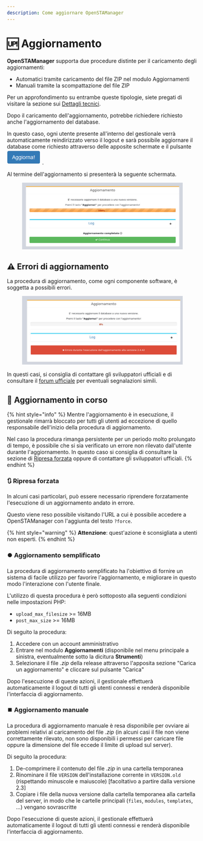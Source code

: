 ```yaml
---
description: Come aggiornare OpenSTAManager
---
```


# 🆙 Aggiornamento

**OpenSTAManager** supporta due procedure distinte per il caricamento degli aggiornamenti:

* Automatici tramite caricamento del file ZIP nel modulo Aggiornamenti
* Manuali tramite la scompattazione del file ZIP

Per un approfondimento su entrambe queste tipologie, siete pregati di visitare la sezione sui [Dettagli tecnici](aggiornamento.md#dettagli-tecnici).

Dopo il caricamento dell'aggiornamento, potrebbe richiedere richiesto anche l'aggiornamento del database.

In questo caso, ogni utente presente all'interno del gestionale verrà automaticamente reindirizzato verso il logout e sarà possibile aggiornare il database come richiesto attraverso delle apposite schermate e il pulsante ![](../../.gitbook/assets/Aggiorna.PNG) .

Al termine dell'aggiornamento si presenterà la seguente schermata.​

<figure><img src="../../.gitbook/assets/immagine (160).png" alt=""><figcaption></figcaption></figure>

## ⚠️ Errori di aggiornamento

La procedura di aggiornamento, come ogni componente software, è soggetta a possibili errori.

<figure><img src="../../.gitbook/assets/immagine (161).png" alt=""><figcaption></figcaption></figure>

In questi casi, si consiglia di contattare gli sviluppatori ufficiali e di consultare il [forum ufficiale](https://www.openstamanager.com/forum/) per eventuali segnalazioni simili.

## 🔄 Aggiornamento in corso

{% hint style="info" %}
Mentre l'aggiornamento è in esecuzione, il gestionale rimarrà bloccato per tutti gli utenti ad eccezione di quello responsabile dell'inizio della procedura di aggiornamento.

Nel caso la procedura rimanga persistente per un periodo molto prolungato di tempo, è possibile che si sia verificato un errore non rilevato dall'utente durante l'aggiornamento. In questo caso si consiglia di consultare la sezione di [Ripresa forzata](aggiornamento.md#ripresa-forzata) oppure di contattare gli sviluppatori ufficiali.
{% endhint %}

### 🔃 Ripresa forzata

In alcuni casi particolari, può essere necessario riprendere forzatamente l'esecuzione di un aggiornamento andato in errore.

Questo viene reso possibile visitando l'URL a cui è possibile accedere a OpenSTAManager con l'aggiunta del testo `?force`.

{% hint style="warning" %}
**Attenzione**: quest'azione è sconsigliata a utenti non esperti.
{% endhint %}

### ⏺️ Aggiornamento semplificato

La procedura di aggiornamento semplificato ha l'obiettivo di fornire un sistema di facile utilizzo per favorire l'aggiornamento, e migliorare in questo modo l'interazione con l'utente finale.

L'utilizzo di questa procedura è però sottoposto alla seguenti condizioni nelle impostazioni PHP:

* `upload_max_filesize` >= 16MB
* `post_max_size` >= 16MB

Di seguito la procedura:

1. Accedere con un account amministrativo
2. Entrare nel modulo **Aggiornamenti** (disponibile nel menu principale a sinistra, eventualmente sotto la dicitura **Strumenti**)
3. Selezionare il file _.zip_ della release attraverso l'apposita sezione "Carica un aggiornamento" e cliccare sul pulsante "Carica"

Dopo l'esecuzione di queste azioni, il gestionale effettuerà automaticamente il logout di tutti gli utenti connessi e renderà disponibile l'interfaccia di aggiornamento.

### ⏹️ Aggiornamento manuale

La procedura di aggiornamento manuale è resa disponibile per ovviare ai problemi relativi al caricamento del file _.zip_ (in alcuni casi il file non viene correttamente rilevato, non sono disponibili i permessi per caricare file oppure la dimensione del file eccede il limite di upload sul server).

Di seguito la procedura:

1. De-comprimere il contenuto del file _.zip_ in una cartella temporanea
2. Rinominare il file `VERSION` dell'installazione corrente in `VERSION.old` (rispettando minuscole e maiuscole) \[facoltativo a partire dalla versione 2.3]
3. Copiare i file della nuova versione dalla cartella temporanea alla cartella del server, in modo che le cartelle principali (`files`, `modules`, `templates`, ...) vengano sovrascritte

Dopo l'esecuzione di queste azioni, il gestionale effettuerà automaticamente il logout di tutti gli utenti connessi e renderà disponibile l'interfaccia di aggiornamento.
